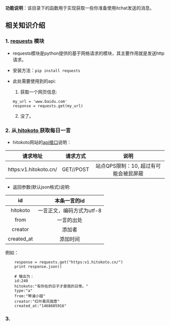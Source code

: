 **功能说明**：该目录下的函数用于实现获取一些你准备使用itchat发送的消息。  
## 相关知识介绍
### 1. [requests](https://2.python-requests.org//zh_CN/latest/user/quickstart.html) 模块
- requests模块是python提供的基于网格请求的模块，其主要作用就是发送http请求。  
- 安装方法：`pip install requests`  
- 此处需要使用到的api:   
	1.  获取一个网页信息:  

	````
	my_url = 'www.baidu.com'
	response = requests.get(my_url)
	````

	2. 没了。

### 2. 从[ **hitokoto** ](https://hitokoto.cn/)获取每日一言  
- hitokoto网站的[api接口](https://hitokoto.cn/api)说明：

| 请求地址 | 请求方式 | 说明 | 
| :---: | :---: | :---: | 
|https:v1.hitokoto.cn/|GET//POST|站点QPS限制：10, 超过有可能会被民屏蔽|

- 返回参数(默认json格式)说明:

|id|本条一言的id|
|:---:|:---:|
|hitokoto|一言正文，编码方式为utf-8|
|from|一言的出处|
|creator|添加者|
|created_at|添加时间|

例如：
````
	response = requests.get("https:v1.hitokoto.cn/")
	print response.json()
	
	# 输出为：
	id:240
	hitokoto:"有你在的日子才是我的日常。"
	type:"a"
	from:"琴浦小姐"
	creator:"红叶乘风我愿"
	created_at:"1468605916"
````
### 3. 
